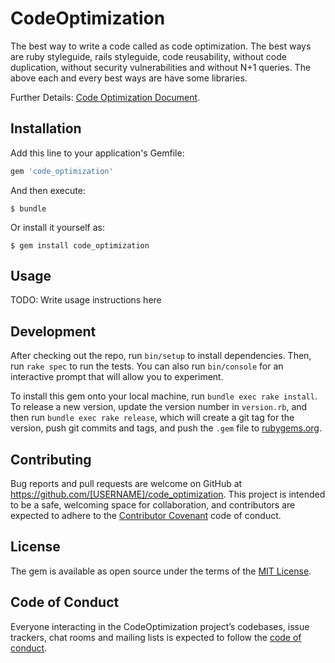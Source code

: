 # CodeOptimization

The best way to write a code called as code optimization. The best ways are ruby styleguide, rails styleguide, code reusability, without code duplication, without security vulnerabilities and without N+1 queries. The above each and every best ways are have some libraries.

Further Details: [Code Optimization Document](https://github.com/honestveera/code_optimization/blob/master/code_optimization.txt).

## Installation

Add this line to your application's Gemfile:

```ruby
gem 'code_optimization'
```

And then execute:

    $ bundle

Or install it yourself as:

    $ gem install code_optimization

## Usage

TODO: Write usage instructions here

## Development

After checking out the repo, run `bin/setup` to install dependencies. Then, run `rake spec` to run the tests. You can also run `bin/console` for an interactive prompt that will allow you to experiment.

To install this gem onto your local machine, run `bundle exec rake install`. To release a new version, update the version number in `version.rb`, and then run `bundle exec rake release`, which will create a git tag for the version, push git commits and tags, and push the `.gem` file to [rubygems.org](https://rubygems.org).

## Contributing

Bug reports and pull requests are welcome on GitHub at https://github.com/[USERNAME]/code_optimization. This project is intended to be a safe, welcoming space for collaboration, and contributors are expected to adhere to the [Contributor Covenant](http://contributor-covenant.org) code of conduct.

## License

The gem is available as open source under the terms of the [MIT License](https://opensource.org/licenses/MIT).

## Code of Conduct

Everyone interacting in the CodeOptimization project’s codebases, issue trackers, chat rooms and mailing lists is expected to follow the [code of conduct](https://github.com/[USERNAME]/code_optimization/blob/master/CODE_OF_CONDUCT.md).
